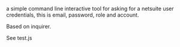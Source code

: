 a simple command line interactive tool for asking for a netsuite user credentials, this is email, password, role and account. 

Based on inquirer.

See test.js